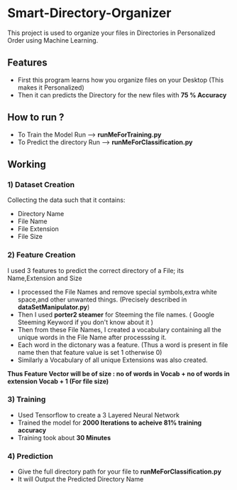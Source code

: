 # Smart-Directory-Organizer
This project is used to organize your files in Directories in Personalized Order using Machine Learning.

## Features
- First this program learns how you organize files on your Desktop (This makes it Personalized)
- Then it can predicts the Directory for the new files with **75 % Accuracy** 

## How to run ?
- To Train the Model Run --> **runMeForTraining.py**
- To Predict the directory Run --> **runMeForClassification.py**

## Working

### 1) Dataset Creation
Collecting the data such that it contains:
- Directory Name
- File Name
- File Extension 
- File Size

### 2) Feature Creation
I used 3 features to predict the correct directory of a File; its Name,Extension and Size
- I processed the File Names and remove special symbols,extra white space,and other unwanted things. 
(Precisely described in **dataSetManipulator.py**)
- Then I used **porter2 steamer** for Steeming the file names. ( Google Steeming Keyword if you don't know about it )
- Then from these File Names, I created a vocabulary containing all the unique words in the File Name after processsing it.
- Each word in the dictonary was a feature. (Thus a word is present in file name then that feature value is set 1 otherwise 0)
- Similarly a Vocabulary of all unique Extensions was also created.

**Thus Feature Vector will be of size :  no of words in Vocab + no of words in extension Vocab + 1 (For file size)**

### 3) Training
- Used Tensorflow to create a 3 Layered Neural Network
- Trained the model for **2000 Iterations to acheive 81% training accuracy**
- Training took about **30 Minutes**

### 4) Prediction
- Give the full directory path for your file to **runMeForClassification.py**
- It will Output the Predicted Directory Name
